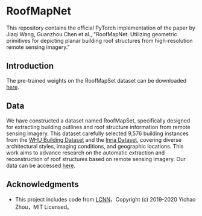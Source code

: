 # RoofMapNet
This repository contains the official PyTorch implementation of the paper by Jiaqi Wang, Guanzhou Chen et al., "RoofMapNet: Utilizing geometric primitives for depicting planar building roof structures from high-resolution remote sensing imagery."
## Introduction
The pre-trained weights on the RoofMapSet dataset can be downloaded [here](https://drive.google.com/file/d/1kpDd_Z8eGhgz4QHhBTOiXy-zrEODM9ZD/view?usp=sharing).
## Data
We have constructed a dataset named RoofMapSet, specifically designed for extracting building outlines and roof structure information from remote sensing imagery. This dataset carefully selected 9,576 building instances from the [WHU Building Dataset](http://gpcv.whu.edu.cn/data/building_dataset.html) and the [Inria Dataset](https://project.inria.fr/aerialimagelabeling/), covering diverse architectural styles, imaging conditions, and geographic locations. This work aims to advance research on the automatic extraction and reconstruction of roof structures based on remote sensing imagery. Our data can be accessed [here](https://drive.google.com/drive/folders/1l9LKZg8z6oarYiERQf6_1KS2MkdFlixZ?usp=sharing).

## Acknowledgments
- This project includes code from [LCNN](https://github.com/zhou13/lcnn?tab=readme-ov-file)，Copyright (c) 2019-2020 Yichao Zhou，MIT Licensed。
